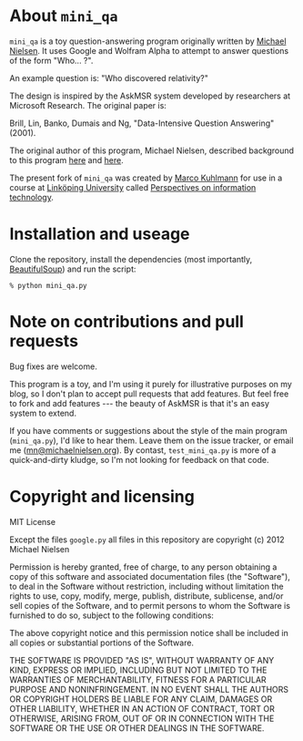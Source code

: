 # About `mini_qa`

`mini_qa` is a toy question-answering program originally written by [Michael Nielsen](http://michaelnielsen.org/).  It uses Google and
Wolfram Alpha to attempt to answer questions of the form "Who... ?".

An example question is: "Who discovered relativity?"

The design is inspired by the AskMSR system developed by researchers
at Microsoft Research.  The original paper is:

Brill, Lin, Banko, Dumais and Ng, "Data-Intensive Question
Answering" (2001).

The original author of this program, Michael Nielsen, described background to this program
[here](http://www.michaelnielsen.org/ddi/how-to-answer-a-question-a-simple-system/)
and
[here](http://www.michaelnielsen.org/ddi/using-evaluation-to-improve-our-question-answering-system/).

The present fork of `mini_qa` was created by [Marco Kuhlmann](http://www.ida.liu.se/~marku61/) for use in a course at [Linköping University](http://www.liu.se/) called [Perspectives on information technology](https://www.ida.liu.se/~TDDD39/).

# Installation and useage

Clone the repository, install the dependencies (most importantly, [BeautifulSoup](http://www.crummy.com/software/BeautifulSoup/)) and run the script:

	% python mini_qa.py

# Note on contributions and pull requests

Bug fixes are welcome.

This program is a toy, and I'm using it purely for illustrative
purposes on my blog, so I don't plan to accept pull requests that add
features.  But feel free to fork and add features --- the beauty of
AskMSR is that it's an easy system to extend. 

If you have comments or suggestions about the style of the main
program (`mini_qa.py`), I'd like to hear them.  Leave them on the
issue tracker, or email me (mn@michaelnielsen.org).  By contast,
`test_mini_qa.py` is more of a quick-and-dirty kludge, so I'm not
looking for feedback on that code.

# Copyright and licensing

MIT License

Except the files `google.py` all files in this
repository are copyright (c) 2012 Michael Nielsen

Permission is hereby granted, free of charge, to any person
obtaining a copy of this software and associated documentation files
(the "Software"), to deal in the Software without restriction,
including without limitation the rights to use, copy, modify, merge,
publish, distribute, sublicense, and/or sell copies of the Software,
and to permit persons to whom the Software is furnished to do so,
subject to the following conditions:

The above copyright notice and this permission notice shall be
included in all copies or substantial portions of the Software.

THE SOFTWARE IS PROVIDED "AS IS", WITHOUT WARRANTY OF ANY KIND,
EXPRESS OR IMPLIED, INCLUDING BUT NOT LIMITED TO THE WARRANTIES OF
MERCHANTABILITY, FITNESS FOR A PARTICULAR PURPOSE AND
NONINFRINGEMENT. IN NO EVENT SHALL THE AUTHORS OR COPYRIGHT HOLDERS BE
LIABLE FOR ANY CLAIM, DAMAGES OR OTHER LIABILITY, WHETHER IN AN ACTION
OF CONTRACT, TORT OR OTHERWISE, ARISING FROM, OUT OF OR IN CONNECTION
WITH THE SOFTWARE OR THE USE OR OTHER DEALINGS IN THE SOFTWARE.

